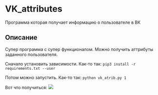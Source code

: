 # VK_attributes
Программа которая получает информацию о пользователе в ВК

## Описание
Супер программа с супер функционалом.
Можно получить аттрибуты заданного пользователя.

Сначало установить зависимости.
Как-то так:
```pip3 install -r requirements.txt --user```

Потом можно запустить.
Как-то так:
```python vk_atrib.py 1```


Вот что получиться:
![](rez.png)
